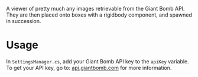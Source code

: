 A viewer of pretty much any images retrievable from the Giant Bomb API. They are then placed onto boxes with a rigidbody component, and spawned in succession.

Usage
=====
In `SettingsManager.cs`, add your Giant Bomb API key to the `apiKey` variable. To get your API key, go to: [api.giantbomb.com](http://api.giantbomb.com/) for more information.